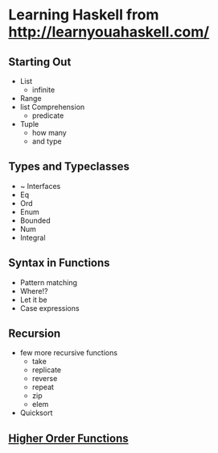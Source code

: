 # Learning Haskell from http://learnyouahaskell.com/

## Starting Out

- List
  - infinite
- Range
- list Comprehension
  - predicate
- Tuple
  - how many
  - and type

## Types and Typeclasses

- ~ Interfaces
- Eq
- Ord
- Enum
- Bounded
- Num
- Integral

## Syntax in Functions

- Pattern matching
- Where!?
- Let it be
- Case expressions

## Recursion

- few more recursive functions
  - take
  - replicate
  - reverse
  - repeat
  - zip
  - elem
- Quicksort

## [Higher Order Functions](06-higher-order-functions)
